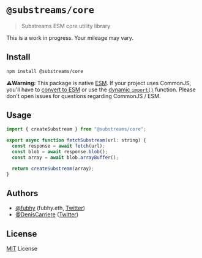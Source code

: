 # `@substreams/core`

> Substreams ESM core utility library

This is a work in progress. Your mileage may vary.

## Install

```sh
npm install @substreams/core
```

**⚠️Warning:** This package is native [ESM](https://developer.mozilla.org/en-US/docs/Web/JavaScript/Guide/Modules). If your project uses CommonJS, you'll have to [convert to ESM](https://gist.github.com/sindresorhus/a39789f98801d908bbc7ff3ecc99d99c) or use the [dynamic `import()`](https://v8.dev/features/dynamic-import) function. Please don't open issues for questions regarding CommonJS / ESM.

## Usage

```js
import { createSubstream } from "@substreams/core";

export async function fetchSubstream(url: string) {
  const response = await fetch(url);
  const blob = await response.blob();
  const array = await blob.arrayBuffer();

  return createSubstream(array);
}
```

## Authors
- [@fubhy](https://github.com/fubhy) (fubhy.eth, [Twitter](https://twitter.com/thefubhy))
- [@DenisCarriere](https://github.com/DenisCarriere) ([Twitter](https://twitter.com/DenisCarriere))

## License
[MIT](/LICENSE) License
